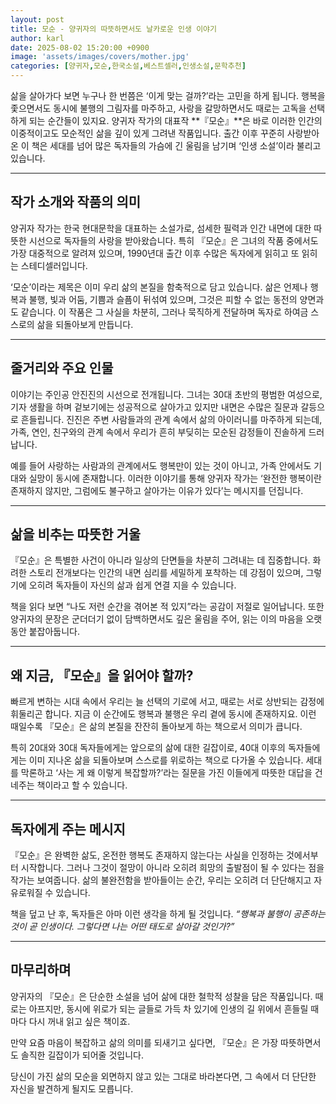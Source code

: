 ```yaml
---
layout: post
title: 모순 - 양귀자의 따뜻하면서도 날카로운 인생 이야기
author: karl
date: 2025-08-02 15:20:00 +0900
image: 'assets/images/covers/mother.jpg'
categories: [양귀자,모순,한국소설,베스트셀러,인생소설,문학추천]
---
```


삶을 살아가다 보면 누구나 한 번쯤은 ‘이게 맞는 걸까?’라는 고민을 하게 됩니다. 행복을 좇으면서도 동시에 불행의 그림자를 마주하고, 사랑을 갈망하면서도 때로는 고독을 선택하게 되는 순간들이 있지요. 양귀자 작가의 대표작 **『모순』**은 바로 이러한 인간의 이중적이고도 모순적인 삶을 깊이 있게 그려낸 작품입니다. 출간 이후 꾸준히 사랑받아온 이 책은 세대를 넘어 많은 독자들의 가슴에 긴 울림을 남기며 ‘인생 소설’이라 불리고 있습니다.  

---

## 작가 소개와 작품의 의미

양귀자 작가는 한국 현대문학을 대표하는 소설가로, 섬세한 필력과 인간 내면에 대한 따뜻한 시선으로 독자들의 사랑을 받아왔습니다. 특히 『모순』은 그녀의 작품 중에서도 가장 대중적으로 알려져 있으며, 1990년대 출간 이후 수많은 독자에게 읽히고 또 읽히는 스테디셀러입니다.  

‘모순’이라는 제목은 이미 우리 삶의 본질을 함축적으로 담고 있습니다. 삶은 언제나 행복과 불행, 빛과 어둠, 기쁨과 슬픔이 뒤섞여 있으며, 그것은 피할 수 없는 동전의 양면과도 같습니다. 이 작품은 그 사실을 차분히, 그러나 묵직하게 전달하며 독자로 하여금 스스로의 삶을 되돌아보게 만듭니다.  

---

## 줄거리와 주요 인물

이야기는 주인공 안진진의 시선으로 전개됩니다. 그녀는 30대 초반의 평범한 여성으로, 기자 생활을 하며 겉보기에는 성공적으로 살아가고 있지만 내면은 수많은 질문과 갈등으로 흔들립니다. 진진은 주변 사람들과의 관계 속에서 삶의 아이러니를 마주하게 되는데, 가족, 연인, 친구와의 관계 속에서 우리가 흔히 부딪히는 모순된 감정들이 진솔하게 드러납니다.  

예를 들어 사랑하는 사람과의 관계에서도 행복만이 있는 것이 아니고, 가족 안에서도 기대와 실망이 동시에 존재합니다. 이러한 이야기를 통해 양귀자 작가는 ‘완전한 행복이란 존재하지 않지만, 그럼에도 불구하고 살아가는 이유가 있다’는 메시지를 던집니다.  

---

## 삶을 비추는 따뜻한 거울

『모순』은 특별한 사건이 아니라 일상의 단면들을 차분히 그려내는 데 집중합니다. 화려한 스토리 전개보다는 인간의 내면 심리를 세밀하게 포착하는 데 강점이 있으며, 그렇기에 오히려 독자들이 자신의 삶과 쉽게 연결 지을 수 있습니다.  

책을 읽다 보면 “나도 저런 순간을 겪어본 적 있지”라는 공감이 저절로 일어납니다. 또한 양귀자의 문장은 군더더기 없이 담백하면서도 깊은 울림을 주어, 읽는 이의 마음을 오랫동안 붙잡아둡니다.  

---

## 왜 지금, 『모순』을 읽어야 할까?

빠르게 변하는 시대 속에서 우리는 늘 선택의 기로에 서고, 때로는 서로 상반되는 감정에 휘둘리곤 합니다. 지금 이 순간에도 행복과 불행은 우리 곁에 동시에 존재하지요. 이런 때일수록 『모순』은 삶의 본질을 잔잔히 돌아보게 하는 책으로서 의미가 큽니다.  

특히 20대와 30대 독자들에게는 앞으로의 삶에 대한 길잡이로, 40대 이후의 독자들에게는 이미 지나온 삶을 되돌아보며 스스로를 위로하는 책으로 다가올 수 있습니다. 세대를 막론하고 ‘사는 게 왜 이렇게 복잡할까?’라는 질문을 가진 이들에게 따뜻한 대답을 건네주는 책이라고 할 수 있습니다.  

---

## 독자에게 주는 메시지

『모순』은 완벽한 삶도, 온전한 행복도 존재하지 않는다는 사실을 인정하는 것에서부터 시작합니다. 그러나 그것이 절망이 아니라 오히려 희망의 출발점이 될 수 있다는 점을 작가는 보여줍니다. 삶의 불완전함을 받아들이는 순간, 우리는 오히려 더 단단해지고 자유로워질 수 있습니다.  

책을 덮고 난 후, 독자들은 아마 이런 생각을 하게 될 것입니다. *“행복과 불행이 공존하는 것이 곧 인생이다. 그렇다면 나는 어떤 태도로 살아갈 것인가?”*  

---

## 마무리하며

양귀자의 『모순』은 단순한 소설을 넘어 삶에 대한 철학적 성찰을 담은 작품입니다. 때로는 아프지만, 동시에 위로가 되는 글들로 가득 차 있기에 인생의 길 위에서 흔들릴 때마다 다시 꺼내 읽고 싶은 책이죠.  

만약 요즘 마음이 복잡하고 삶의 의미를 되새기고 싶다면, 『모순』은 가장 따뜻하면서도 솔직한 길잡이가 되어줄 것입니다.  

당신이 가진 삶의 모순을 외면하지 않고 있는 그대로 바라본다면, 그 속에서 더 단단한 자신을 발견하게 될지도 모릅니다.  

